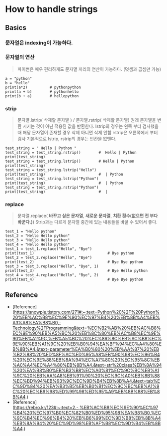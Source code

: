 # How to handle strings

## Basics
### 문자열은 indexing이 가능하다.

### 문자열의 연산
> 파이썬은 매우 편리하게도 문자열 끼리의 연산이 가능하다. (덧셈과 곱셈만 가능)
```
a = "python"
b = "hello"
print(a*2)          # pythonpython
print(a + b)        # pythonhello
print(b + a)        # hellopython
```

### strip
> 문자열.lstrip( 삭제할 문자열 ) / 문자열.rstrip( 삭제할 문자열)
> 원래 문자열을 변환 시키는 것이 아닌 적용된 값을 반환한다.
> lstrip의 경우는 왼쪽 부터 검사했을 때 해당 문자열이 존재할 경우 삭제 아니면 삭제 안함
> rstrip은 오른쪽에서 부터 검사
> 기본적으로 lstrip, rstrip의 경우는 빈칸을 없앤다.
```
test_string = " Hello | Python "
test_string = test_string.rstrip()        #  Hello | Python
print(test_string)
test_string = test_string.lstrip()        # Hello | Python
print(test_string)
test_string = test_string.lstrip("Hello")
print(test_string)                        #  | Python
test_string = test_string.lstrip("Python")
print(test_string)                        #  | Python
test_string = test_string.rstrip("Python")
print(test_string)                        #  | 
```

### replace
> 문자열.replace( **바꾸고 싶은 문자열**, **새로운 문자열**, **치환 횟수(없으면 전 부다 바꾼다.)**)
> Strip과는 다르게 문자열 중간에 있는 내용들을 바꿀 수 있어서 좋다.
```
test_1 = "Hello python"
test_2 = "Hello Hello python"
test_3 = "Hello Hello python"
test_4 = "Hello Hello python"
test_1 = test_1.replace("Hello", "Bye")
print(test_1)                                 # Bye python
test_2 = test_2.replace("Hello", "Bye")
print(test_2)                                 # Bye Bye python
test_3 = test_3.replace("Hello", "Bye", 1)
print(test_3)                                 # Bye Hello python
test_4 = test_4.replace("Hello", "Bye", 2)
print(test_4)                                 # Bye Bye python
```

## Reference
- [Reference] (https://snowple.tistory.com/271#:~:text=Python%20%2F%20Python%20%EB%AC%B8%EC%9E%90%EC%97%B4%20%EB%8B%A4%EB%A3%A8%EA%B8%B0,-Technology%2FProgramming&text=%EC%B2%AB%20%EB%AC%B8%EC%9E%90%EB%A5%BC%20%EB%8C%80%EB%AC%B8%EC%9E%90%EB%A1%9C,%EB%A5%BC%20%EC%86%8C%EB%AC%B8%EC%9E%90%EB%A1%9C%20%EB%B0%94%EA%BF%94%EC%A4%80%EB%8B%A4.&text=parameter%EA%B0%80%20%EB%AA%87%20%EB%B2%88%20%ED%8F%AC%ED%95%A8%EB%90%98%EC%96%B4%20%EC%9E%88%EB%8A%94%EC%A7%80%20%EC%95%8C%EB%A0%A4%EC%A4%80%EB%8B%A4.&text=str%20class%EB%8A%94%20%EA%B8%B0%EB%B3%B8%EC%A0%81%EC%9C%BC%EB%A1%9C%20%EB%AA%A8%EB%91%90%20%EC%9C%A0%EB%8B%88%EC%BD%94%EB%93%9C%EC%9D%B4%EB%8B%A4.&text=tab%EC%9D%84%20%EA%B3%B5%EB%B0%B1%EC%9C%BC%EB%A1%9C%20%EC%B9%98%ED%99%98%ED%95%A9%EB%8B%88%EB%8B%A4.)
- [Reference] (https://rebro.kr/123#:~:text=2.-,%EB%AC%B8%EC%9E%90%EC%97%B4%20%EC%97%B0%EC%82%B0%ED%95%98%EA%B8%B0,%EC%9D%B4%EC%96%B4%20%EB%B6%99%EC%9D%B8%EB%8B%A4%EB%8A%94%20%EC%9D%98%EB%AF%B8%EC%9D%B4%EB%8B%A4.)

